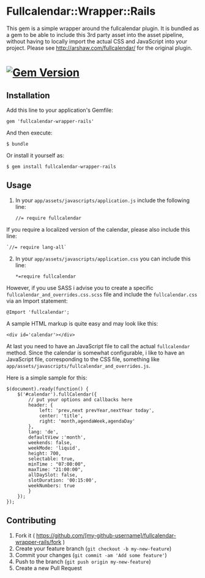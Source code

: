 # Fullcalendar::Wrapper::Rails

This gem is a simple wrapper around the fullcalendar plugin.
It is bundled as a gem to be able to include this 3rd party asset into the asset pipeline, without having to locally import the actual CSS and JavaScript into your project.
Please see http://arshaw.com/fullcalendar/ for the original plugin.

# [![Gem Version](https://badge.fury.io/rb/fullcalendar-wrapper-rails.svg)](http://badge.fury.io/rb/fullcalendar-wrapper-rails)

## Installation

Add this line to your application's Gemfile:

    gem 'fullcalendar-wrapper-rails'

And then execute:

    $ bundle

Or install it yourself as:

    $ gem install fullcalendar-wrapper-rails

## Usage

1. In your `app/assets/javascripts/application.js` include the following line:

    `//= require fullcalendar`
	
If you require a localized version of the calendar, please also include this line:

    `//= require lang-all`

2. In your `app/assets/javascripts/application.css` you can include this line:
    
    `*=require fullcalendar`

However, if you use SASS i advise you to create a specific `fullcalendar_and_overrides.css.scss` file
and include the `fullcalendar.css` via an Import statement:
    
    @Import 'fullcalendar';
    
A sample HTML markup is quite easy and may look like this:

    <div id='calendar'></div>

At last you need to have an JavaScript file to call the actual `fullcalendar` method.
Since the calendar is somewhat configurable, i like to have an JavaScript file, corresponding to the CSS file, something like `app/assets/javascripts/fullcalendar_and_overrides.js`.

Here is a simple sample for this:

	$(document).ready(function() {
		$('#calendar').fullCalendar({
			// put your options and callbacks here
			header: {
				left: 'prev,next prevYear,nextYear today',
				center: 'title',
				right: 'month,agendaWeek,agendaDay'
			},
			lang: 'de',
			defaultView :'month',
			weekends: false,
			weekMode: 'liquid',
			height: 700,
			selectable: true,
			minTime : "07:00:00",
			maxTime: "21:00:00",
			allDaySlot: false,
			slotDuration: '00:15:00',
			weekNumbers: true
			}
		});
	});

## Contributing

1. Fork it ( https://github.com/[my-github-username]/fullcalendar-wrapper-rails/fork )
2. Create your feature branch (`git checkout -b my-new-feature`)
3. Commit your changes (`git commit -am 'Add some feature'`)
4. Push to the branch (`git push origin my-new-feature`)
5. Create a new Pull Request
